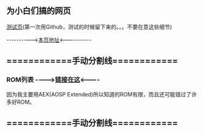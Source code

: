 ## 为小白们搞的网页

[测试页](/romlist/demo.html)(第一次用Github，测试的时候留下来的。。。不要在意这些细节)

---------->[本页地址](https://caijunru.github.io/romlist)<----------

## ============手动分割线============

### ROM列表 ---->[链接在这](/romlist/page/index.html)<----

因为我主要用AEX(AOSP Extended)所以知道的ROM有限，而且还可能错过了许多好ROM。

## ============手动分割线============
